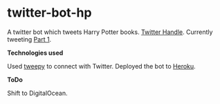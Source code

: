 # twitter-bot-hp

A twitter bot which tweets Harry Potter books. [Twitter Handle](twitter.com/bot4harrypotter). Currently tweeting [Part 1](https://en.wikipedia.org/wiki/Harry_Potter_and_the_Philosopher%27s_Stone).

**Technologies used**

Used [tweepy](https://github.com/tweepy/tweepy) to connect with Twitter. Deployed the bot to [Heroku](https://www.heroku.com). 

**ToDo**

Shift to DigitalOcean.
